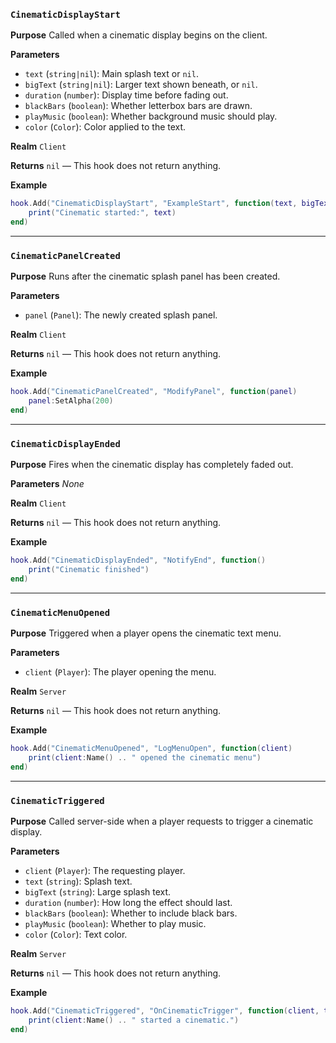 ### `CinematicDisplayStart`

**Purpose**
Called when a cinematic display begins on the client.

**Parameters**
* `text` (`string|nil`): Main splash text or `nil`.
* `bigText` (`string|nil`): Larger text shown beneath, or `nil`.
* `duration` (`number`): Display time before fading out.
* `blackBars` (`boolean`): Whether letterbox bars are drawn.
* `playMusic` (`boolean`): Whether background music should play.
* `color` (`Color`): Color applied to the text.

**Realm**
`Client`

**Returns**
`nil` — This hook does not return anything.

**Example**
```lua
hook.Add("CinematicDisplayStart", "ExampleStart", function(text, bigText, duration, blackBars, playMusic, color)
    print("Cinematic started:", text)
end)
```

---

### `CinematicPanelCreated`

**Purpose**
Runs after the cinematic splash panel has been created.

**Parameters**
* `panel` (`Panel`): The newly created splash panel.

**Realm**
`Client`

**Returns**
`nil` — This hook does not return anything.

**Example**
```lua
hook.Add("CinematicPanelCreated", "ModifyPanel", function(panel)
    panel:SetAlpha(200)
end)
```

---

### `CinematicDisplayEnded`

**Purpose**
Fires when the cinematic display has completely faded out.

**Parameters**
_None_

**Realm**
`Client`

**Returns**
`nil` — This hook does not return anything.

**Example**
```lua
hook.Add("CinematicDisplayEnded", "NotifyEnd", function()
    print("Cinematic finished")
end)
```

---

### `CinematicMenuOpened`

**Purpose**
Triggered when a player opens the cinematic text menu.

**Parameters**
* `client` (`Player`): The player opening the menu.

**Realm**
`Server`

**Returns**
`nil` — This hook does not return anything.

**Example**
```lua
hook.Add("CinematicMenuOpened", "LogMenuOpen", function(client)
    print(client:Name() .. " opened the cinematic menu")
end)
```

---

### `CinematicTriggered`

**Purpose**
Called server-side when a player requests to trigger a cinematic display.

**Parameters**
* `client` (`Player`): The requesting player.
* `text` (`string`): Splash text.
* `bigText` (`string`): Large splash text.
* `duration` (`number`): How long the effect should last.
* `blackBars` (`boolean`): Whether to include black bars.
* `playMusic` (`boolean`): Whether to play music.
* `color` (`Color`): Text color.

**Realm**
`Server`

**Returns**
`nil` — This hook does not return anything.

**Example**
```lua
hook.Add("CinematicTriggered", "OnCinematicTrigger", function(client, text, bigText, duration, blackBars, playMusic, color)
    print(client:Name() .. " started a cinematic.")
end)
```
